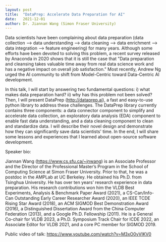 ```yaml
---
layout: post
title:  "DataPrep: Accelerate Data Preparation for AI"
date:   2021-12-01
author: Dr. Jiannan Wang (Simon Fraser University)
---
```


Data scientists have been complaining about data preparation (data collection --> data understanding --> data cleaning --> data enrichment --> data integration --> feature engineering) for many years. Although some efforts have been devoted to solving this problem, a recent survey released by Anaconda in 2020 shows that it is still the case that "Data preparation and cleansing takes valuable time away from real data science work and has a negative impact on overall job satisfaction." Most recently, Andrew Ng urged the AI community to shift from Model-Centric toward Data-Centric AI development. 

In this talk, I will start by answering two fundamental questions: i) what makes data preparation hard? ii) why has this problem not been solved? Then, I will present DataPrep (http://dataprep.ai), a fast and easy-to-use python library to address these challenges.  The DataPrep library currently contains three components: a data connector component to simplify and accelerate data collection, an exploratory data analysis (EDA) component to enable fast data understanding, and a data cleaning component to clean and standardize data. I will describe their novel design and demonstrate how they can significantly save data scientists' time. In the end, I will share some lessons and experiences that I learned about open-source software development.

Speaker bio:

Jiannan Wang (https://www.cs.sfu.ca/~jnwang) is an Associate Professor and the Director of the Professional Master’s Program in the School of Computing Science at Simon Fraser University. Prior to that, he was a postdoc in the AMPLab at UC Berkeley. He obtained his Ph.D. from Tsinghua University. He has over ten years’ research experience in data preparation.  His research contributions won him the VLDB Best Experiments, Analysis & Benchmark Paper Award (2021), a CS-Can/Info-Can Outstanding Early Career Researcher Award (2020), an IEEE TCDE Rising Star Award (2018), an ACM SIGMOD Best Demonstration Award (2016), a Distinguished Dissertation Award from the China Computer Federation (2013), and a Google Ph.D. Fellowship (2011). He is a General Co-chair for VLDB 2023, a Ph.D. Symposium Track Chair for ICDE 2022, an Associate Editor for VLDB 2021, and a core PC member for SIGMOD 2019.

Public video of talk: https://www.youtube.com/watch?v=M3xO0vVIKV0
